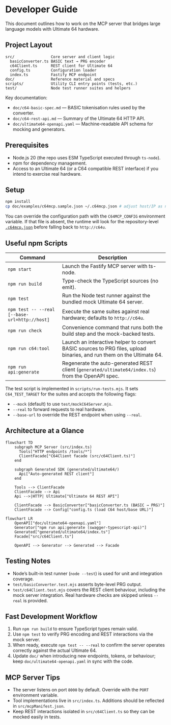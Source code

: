 # Developer Guide

This document outlines how to work on the MCP server that bridges large language models with Ultimate 64 hardware.

## Project Layout

```
src/                Core server and client logic
  basicConverter.ts BASIC text → PRG encoder
  c64Client.ts      REST client for Ultimate 64
  config.ts         Configuration loader
  index.ts          Fastify MCP endpoint
doc/                Reference material and specs
scripts/            Utility CLI entry points (tests, etc.)
test/               Node test runner suites and helpers
```

Key documentation:
- `doc/c64-basic-spec.md` — BASIC tokenisation rules used by the converter.
- `doc/c64-rest-api.md` — Summary of the Ultimate 64 HTTP API.
- `doc/ultimate64-openapi.yaml` — Machine-readable API schema for mocking and generators.

## Prerequisites

- Node.js 20 (the repo uses ESM TypeScript executed through `ts-node`).
- npm for dependency management.
- Access to an Ultimate 64 (or a C64 compatible REST interface) if you intend to exercise real hardware.

## Setup

```bash
npm install
cp doc/examples/c64mcp.sample.json ~/.c64mcp.json # adjust host/IP as needed
```

You can override the configuration path with the `C64MCP_CONFIG` environment variable. If that file is absent, the runtime will look for the repository-level [`.c64mcp.json`](../.c64mcp.json) before falling back to `http://c64u`.

## Useful npm Scripts

| Command | Description |
| --- | --- |
| `npm start` | Launch the Fastify MCP server with ts-node. |
| `npm run build` | Type-check the TypeScript sources (no emit). |
| `npm test` | Run the Node test runner against the bundled mock Ultimate 64 server. |
| `npm test -- --real [--base-url=http://host]` | Execute the same suites against real hardware; defaults to `http://c64u`. |
| `npm run check` | Convenience command that runs both the build step and the mock-backed tests. |
| `npm run c64:tool` | Launch an interactive helper to convert BASIC sources to PRG files, upload binaries, and run them on the Ultimate 64. |
| `npm run api:generate` | Regenerate the auto-generated REST client (`generated/ultimate64/index.ts`) from the OpenAPI spec. |

The test script is implemented in `scripts/run-tests.mjs`. It sets `C64_TEST_TARGET` for the suites and accepts the following flags:
- `--mock` (default) to use `test/mockC64Server.mjs`.
- `--real` to forward requests to real hardware.
- `--base-url` to override the REST endpoint when using `--real`.

## Architecture at a Glance

```mermaid
flowchart TD
    subgraph MCP Server (src/index.ts)
      Tools["HTTP endpoints /tools/*"]
      ClientFacade["C64Client facade (src/c64Client.ts)"]
    end

    subgraph Generated SDK (generated/ultimate64/)
      Api["Auto-generated REST client"]
    end

    Tools --> ClientFacade
    ClientFacade --> Api
    Api -->|HTTP| Ultimate["Ultimate 64 REST API"]

    ClientFacade --> BasicConverter["basicConverter.ts (BASIC → PRG)"]
    ClientFacade --> Config["config.ts (load C64 host/base URL)"]
```

```mermaid
flowchart LR
    OpenAPI["doc/ultimate64-openapi.yaml"]
    Generator["npm run api:generate (swagger-typescript-api)"]
    Generated["generated/ultimate64/index.ts"]
    Facade["src/c64Client.ts"]

    OpenAPI --> Generator --> Generated --> Facade
```

## Testing Notes

- Node’s built-in test runner (`node --test`) is used for unit and integration coverage.
- `test/basicConverter.test.mjs` asserts byte-level PRG output.
- `test/c64Client.test.mjs` covers the REST client behaviour, including the mock server integration. Real hardware checks are skipped unless `--real` is provided.

## Fast Development Workflow

1. Run `npm run build` to ensure TypeScript types remain valid.
2. Use `npm test` to verify PRG encoding and REST interactions via the mock server.
3. When ready, execute `npm test -- --real` to confirm the server operates correctly against the actual Ultimate 64.
4. Update `doc/` when introducing new endpoints, tokens, or behaviour; keep `doc/ultimate64-openapi.yaml` in sync with the code.

## MCP Server Tips

- The server listens on port `8000` by default. Override with the `PORT` environment variable.
- Tool implementations live in `src/index.ts`. Additions should be reflected in `src/mcpManifest.json`.
- Keep REST interactions isolated in `src/c64Client.ts` so they can be mocked easily in tests.
